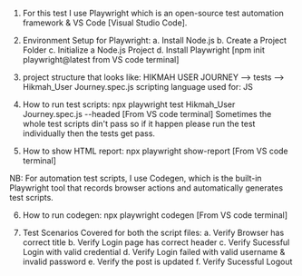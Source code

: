 1. For this test I use Playwright which is an open-source test automation framework & VS Code [Visual Studio Code].

2. Environment Setup for Playwright:
  a. Install Node.js
  b. Create a Project Folder
  c. Initialize a Node.js Project
  d. Install Playwright [npm init playwright@latest from VS code terminal]

3. project structure that looks like:
   HIKMAH USER JOURNEY --> tests --> Hikmah_User Journey.spec.js
   scripting language used for: JS

4. How to run test scripts:
   npx playwright test Hikmah_User Journey.spec.js --headed [From VS code terminal]
   Sometimes the whole test scripts din't pass so if it happen please run the test individually then the tests get pass. 

5. How to show HTML report: 
   npx playwright show-report [From VS code terminal]

NB: For automation test scripts, I use Codegen, which is the built-in Playwright tool that records browser actions and automatically generates test scripts.

6. How to run codegen:
   npx playwright codegen [From VS code terminal]

7. Test Scenarios Covered for both the script files:
   a. Verify Browser has correct title
   b. Verify Login page has correct header
   c. Verify Sucessful Login with valid credential
   d. Verify Login failed with valid username & invalid password
   e. Verify the post is updated
   f. Verify Sucessful Logout






